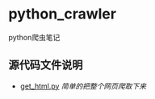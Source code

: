 # python_crawler
python爬虫笔记
## 源代码文件说明
* [get_html.py](https://github.com/Yangbin-v/python_crawler/blob/master/get_html.py) *简单的把整个网页爬取下来*
